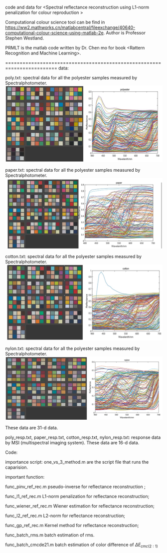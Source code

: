 code and data for \<Spectral reflectance reconstruction using L1-norm penalization for colour reproduction \>

Computational colour science tool can be find in https://ww2.mathworks.cn/matlabcentral/fileexchange/40640-computational-colour-science-using-matlab-2e. Author is Professor Stephen Westland.

PRMLT is the matlab code written by Dr. Chen mo for book \<Rattern Recognition and Machine Learning\>.

========================================================================
data:

poly.txt: spectral data for all the polyester samples measured by Spectralphotometer.
![avatar](/image/poly_ref.jpg)

paper.txt: spectral data for all the polyester samples measured by Spectralphotometer.
![avatar](/image/paper_ref.jpg)

cotton.txt: spectral data for all the polyester samples measured by Spectralphotometer.
![avatar](/image/cotton_ref.jpg)

nylon.txt: spectral data for all the polyester samples measured by Spectralphotometer.
![avatar](/image/nylon_ref.jpg)

These data are 31-d data.


poly_resp.txt, paper_resp.txt, cotton_resp.txt, nylon_resp.txt: response data by MSI (multispectral imaging system).
These data are 16-d data.

Code:

importance script:
one_vs_3_method.m are the script file that runs the caparision.

important function:

func_pinv_ref_rec.m   pseudo-inverse for reflectance reconstruction ;

func_l1_ref_rec.m  L1-norm penalization for reflectance reconstruction;

func_wiener_ref_rec.m  Wiener estimation for reflectance reconstruction; 

func_l2_ref_rec.m L2-norm for reflectance reconstruction;

func_gp_ref_rec.m Kernel method for reflectance reconstruction;

func_batch_rms.m batch estimation of rms.

func_batch_cmcde21.m batch estimation of color difference of $\Delta E_{cmc(2:1)}$
 
